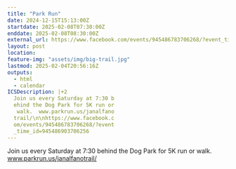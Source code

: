 ```yaml
---
title: "Park Run"
date: 2024-12-15T15:13:00Z
startdate: 2025-02-08T07:30:00Z
enddate: 2025-02-08T08:30:00Z
external_url: https://www.facebook.com/events/945486783706268/?event_time_id=945486903706256
layout: post
location: 
feature-img: "assets/img/big-trail.jpg"
lastmod: 2025-02-04T20:56:16Z
outputs:
  - html
  - calendar
ICSDescription: |+2
  Join us every Saturday at 7:30 b  ehind the Dog Park for 5K run or   walk.  www.parkrun.us/janalfano  trail/\n\nhttps://www.facebook.c  om/events/945486783706268/?event  _time_id=945486903706256
---
```


Join us every Saturday at 7&#58;30 behind the Dog Park for 5K run or walk.  www.parkrun.us/janalfanotrail/<br>
  <br>
  
